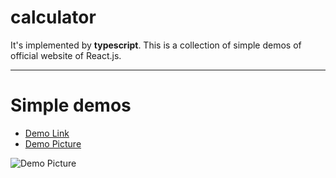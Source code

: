 calculator
===================

It's implemented by **typescript**. This is a collection of simple demos of official website of React.js.

-------------------

Simple demos
============

  - [Demo Link](https://tonypythoneer.github.io/react-lab/calculator/index.html)
  - [Demo Picture](https://tonypythoneer.github.io/react-lab/calculator/calculator.gif)

  ![Demo Picture](https://tonypythoneer.github.io/react-lab/calculator/calculator.gif)

